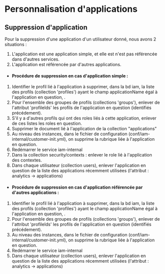 # Personnalisation d'applications

## Suppression d'application

Pour la suppression d'une application d'un utilisateur donné, nous avons 2 situations : 

1) L'application est une application simple, et elle est n'est pas référencée dans d'autres services.
2) L'application est référencée par d'autres applications.

* #### Procédure de suppression en cas d'application simple :

1) Identifier le profil lié à l'application à supprimer, dans la bd iam, la liste des profils (collection 'profiles') ayant le champ applicationName égal à l'application en question, .
2) Pour l'ensemble des groupes de profils (collections 'groups'), enlever de l'attribut 'profileIds' les profils de l'application en question (identifiés précédement).
3) S'il y a d'autres profils qui ont des roles liés à cette application, enlever de ces listes les roles en question.
4) Supprimer le document lié à l'application de la collection "applications"
5) Au niveau des instances, dans le fichier de configuration (conf/iam-internal/customer-init.yml), on supprime la rubrique liée à l'application en question.
6) Redémarrer le service iam-internal
7) Dans la collection security/contexts : enlever le role lié à l'application des contextes.
8) Dans chaque utilisateur (collection users), enlever l'application en question de la liste des applications récemment utilisées (l'attribut : analytics -> applications) 

* #### Procédure de suppression en cas d'application référencée par d'autres applications :

1) Identifier le profil lié à l'application à supprimer, dans la bd iam, la liste des profils (collection 'profiles') ayant le champ applicationName égal à l'application en question, .
2) Pour l'ensemble des groupes de profils (collections 'groups'), enlever de l'attribut 'profileIds' les profils de l'application en question (identifiés précédement).
3) Au niveau des instances, dans le fichier de configuration (conf/iam-internal/customer-init.yml), on supprime la rubrique liée à l'application en question.
4) Redémarrer le service iam-internal
5) Dans chaque utilisateur (collection users), enlever l'application en question de la liste des applications récemment utilisées (l'attribut : analytics -> applications) 

